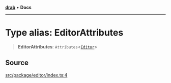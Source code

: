 [**drab**](/docs/README.md) • **Docs**

---

# Type alias: EditorAttributes

> **EditorAttributes**: `Attributes`\<[`Editor`](/docs/classes/Editor.md)\>

## Source

[src/package/editor/index.ts:4](https://github.com/rossrobino/components/blob/48c98b10e173fadbab032543d3a85f26875ed206/src/package/editor/index.ts#L4)
